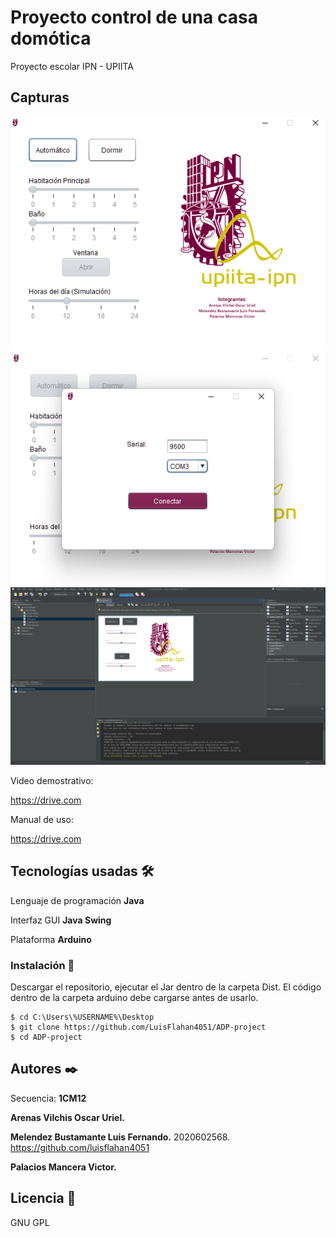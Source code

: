 # Proyecto control de una casa domótica

Proyecto escolar IPN - UPIITA

## Capturas
![alt text](cap1.png)
![alt text](cap2.png)
![alt text](cap3.png)

Video demostrativo:

https://drive.com

Manual de uso:

https://drive.com

## Tecnologías usadas 🛠️

Lenguaje de programación **Java**

Interfaz GUI **Java Swing**

Plataforma **Arduino**

### Instalación 🔧

Descargar el repositorio, ejecutar el Jar dentro de la carpeta Dist.
El código dentro de la carpeta arduino debe cargarse antes de usarlo.
```
$ cd C:\Users\%USERNAME%\Desktop
$ git clone https://github.com/LuisFlahan4051/ADP-project
$ cd ADP-project
```
## Autores ✒️
Secuencia: **1CM12**

**Arenas Vilchis Oscar Uriel.**

**Melendez Bustamante Luis Fernando.**
2020602568.
https://github.com/luisflahan4051

**Palacios Mancera Victor.**

## Licencia 📄
GNU GPL
